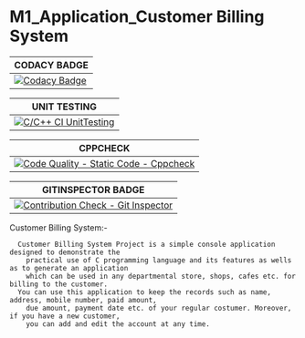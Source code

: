 
# M1_Application_Customer Billing System

|CODACY BADGE|
|---|
|[![Codacy Badge](https://app.codacy.com/project/badge/Grade/f050b82eaa0e443d83ebf54205799455)](https://www.codacy.com/gh/robin6119/M1_Application_CustomerBillingSystem/dashboard?utm_source=github.com&amp;utm_medium=referral&amp;utm_content=robin6119/M1_Application_CustomerBillingSystem&amp;utm_campaign=Badge_Grade)|

|UNIT TESTING|
|---|
|[![C/C++ CI UnitTesting](https://github.com/robin6119/M1_Application_CustomerBillingSystem/actions/workflows/unit_testing.yml/badge.svg)](https://github.com/robin6119/M1_Application_CustomerBillingSystem/actions/workflows/unit_testing.yml)|

|CPPCHECK|
|---|
|[![Code Quality - Static Code - Cppcheck](https://github.com/robin6119/M1_Application_CustomerBillingSystem/actions/workflows/cppcheck.yml/badge.svg)](https://github.com/robin6119/M1_Application_CustomerBillingSystem/actions/workflows/cppcheck.yml)|

|GITINSPECTOR BADGE|
|---|
|[![Contribution Check - Git Inspector](https://github.com/robin6119/M1_Application_CustomerBillingSystem/actions/workflows/gitinspector.yml/badge.svg)](https://github.com/robin6119/M1_Application_CustomerBillingSystem/actions/workflows/gitinspector.yml)|

Customer Billing System:-

      Customer Billing System Project is a simple console application designed to demonstrate the 
        practical use of C programming language and its features as wells as to generate an application
        which can be used in any departmental store, shops, cafes etc. for billing to the customer.
      You can use this application to keep the records such as name, address, mobile number, paid amount,
        due amount, payment date etc. of your regular costumer. Moreover, if you have a new customer, 
        you can add and edit the account at any time.
